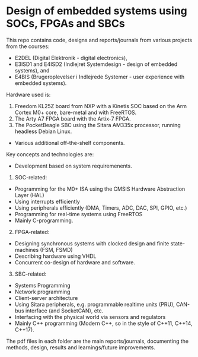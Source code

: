 # Design of embedded systems using SOCs, FPGAs and SBCs
This repo contains code, designs and reports/journals from various projects from the courses:
- E2DEL (Digital Elektronik - digital electronics),
- E3ISD1 and E4ISD2 (Indlejret Systemdesign - design of embedded systems), and
- E4BIS (Brugeroplevelser i Indlejrede Systemer - user experience with embedded systems).

Hardware used is:
1. Freedom KL25Z board from NXP with a Kinetis SOC based on the Arm Cortex M0+ core, bare-metal and with FreeRTOS.
2. The Arty A7 FPGA board with the Artix-7 FPGA.
3. The PocketBeagle SBC using the Sitara AM335x processor, running headless Debian Linux.
- Various additional off-the-shelf components.

Key concepts and technologies are:
- Development based on system requiremenents.
1. SOC-related:
 * Programming for the M0+ ISA using the CMSIS Hardware Abstraction Layer (HAL)
 * Using interrupts efficiently
 * Using peripherals efficiently (DMA, Timers, ADC, DAC, SPI, GPIO, etc.)
 * Programming for real-time systems using FreeRTOS
 * Mainly C-programming.
2. FPGA-related:
 * Designing synchronous systems with clocked design and finite state-machines (FSM, FSMD)
 * Describing hardware using VHDL
 * Concurrent co-design of hardware and software.
3. SBC-related:
 * Systems Programming
 * Network programming
 * Client-server architecture
 * Using Sitara peripherals, e.g. programmable realtime units (PRU), CAN-bus interface (and SocketCAN), etc.
 * Interfacing with the physical world via sensors and regulators
 * Mainly C++ programming (Modern C++, so in the style of C++11, C++14, C++17).

The pdf files in each folder are the main reports/journals, documenting the methods, design, results and learnings/future improvements.
